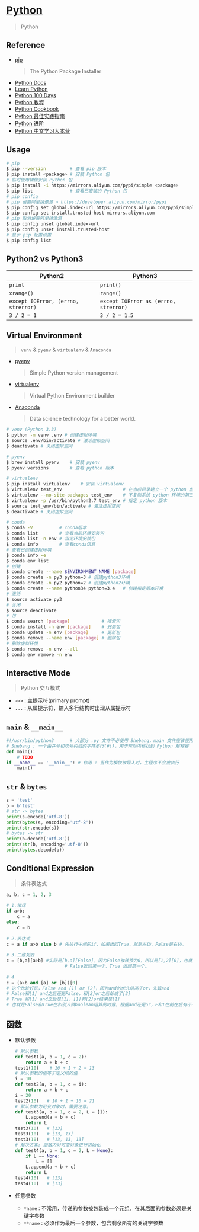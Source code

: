 # [Python](https://www.python.org/)
> Python

## Reference

- [pip](https://github.com/pypa/pip)
    > The Python Package Installer
- [Python Docs](https://docs.python.org/zh-cn/3/)
- [Learn Python](https://github.com/xianhu/LearnPython)
- [Python 100 Days](https://github.com/jackfrued/Python-100-Days)
- [Python 教程](https://www.liaoxuefeng.com/wiki/1016959663602400)
- [Python Cookbook](https://github.com/yidao620c/python3-cookbook)
- [Python 最佳实践指南](https://github.com/Prodesire/Python-Guide-CN)
- [Python 进阶](https://github.com/eastlakeside/interpy-zh)
- [Python 中文学习大本营](http://www.pythondoc.com/)

## Usage

```bash
# pip
$ pip --version         # 查看 pip 版本
$ pip install <package> # 安装 Python 包
# 临时使用镜像安装 Python 包
$ pip install -i https://mirrors.aliyun.com/pypi/simple <package>
$ pip list              # 查看已安装的 Python 包
# pip config
# pip 设置阿里镜像源 > https://developer.aliyun.com/mirror/pypi
$ pip config set global.index-url https://mirrors.aliyun.com/pypi/simple/
$ pip config set install.trusted-host mirrors.aliyun.com
# pip 取消设置阿里镜像源
$ pip config unset global.index-url
$ pip config unset install.trusted-host
# 显示 pip 配置设置
$ pip config list       
```

## Python2 vs Python3

| Python2   | Python3 
| ---       | ---       
| `print`   | `print()` 
| `xrange()`| `range()` 
| `except IOError, (errno, strerror)` | `except IOError as (errno, strerror)` 
| `3 / 2 = 1` | `3 / 2 = 1.5` 

## Virtual Environment 
> `venv` & `pyenv` & `virtualenv` & `Anaconda`

- [pyenv](https://github.com/pyenv/pyenv)
    > Simple Python version management
- [virtualenv](https://github.com/pypa/virtualenv) 
    > Virtual Python Environment builder
- [Anaconda](https://www.anaconda.com)
    > Data science technology for a better world.

```bash
# venv (Python 3.3)
$ python -m venv .env # 创建虚拟环境
$ source .env/bin/activate # 激活虚拟空间
$ deactivate # 关闭虚拟空间

# pyenv
$ brew install pyenv    # 安装 pyenv
$ pyenv versions        # 查看 python 版本

# virtualenv
$ pip install virtualenv    # 安装 virtualenv
$ virtualenv test_env                       # 在当前目录建立一个 python 虚拟环境
$ virtualenv --no-site-packages test_env    # 不复制系统 python 环境的第三方包
$ virtualenv -p /usr/bin/python2.7 test_env # 指定 python 版本
$ source test_env/bin/activate # 激活虚拟空间
$ deactivate # 关闭虚拟空间

# conda
$ conda -V          # conda版本
$ conda list        # 查看当前环境安装包
$ conda list -n env # 指定环境安装包
$ conda info        # 查看conda信息
# 查看已创建虚拟环境
$ conda info -e
$ conda env list    
# 创建
$ conda create --name $ENVIRONMENT_NAME [package]
$ conda create -n py3 python=3 # 创建python3环境
$ conda create -n py2 python=2 # 创建python2环境
$ conda create --name python34 python=3.4   # 创建指定版本环境
# 激活
$ source activate py3
# 关闭
$ source deactivate
# 包
$ conda search [package]            # 搜索包
$ conda install -n env [package]    # 安装包
$ conda update -n env [package]     # 更新包        
$ conda remove --name env [package] # 删除包
# 删除虚拟环境
$ conda remove -n env --all
$ conda env remove -n env
```

## Interactive Mode 
> Python 交互模式

- `>>>` : 主提示符(primary prompt)
- `...` : 从属提示符，输入多行结构时出现从属提示符

## `main` & `__main__`

  ```python
  #!/usr/bin/python3      # 大部分 .py 文件不必使用 Shebang，main 文件应该使用
  # Shebang : 一个由井号和叹号构成的字符串行(#!)，用于帮助内核找到 Python 解释器
  def main():
      # TODO
  if __name__ == '__main__': # 作用 : 当作为模块被导入时，主程序不会被执行
      main()
  ```

## `str` & `bytes`

  ```python
  s = 'test'
  b = b'test'
  # str -> bytes
  print(s.encode('utf-8'))
  print(bytes(s, encoding='utf-8'))
  print(str.encode(s))
  # bytes -> str
  print(b.decode('utf-8'))
  print(str(b, encoding='utf-8'))
  print(bytes.decode(b))
  ``` 
## Conditional Expression 
> 条件表达式

  ```python
  a, b, c = 1, 2, 3
   
  # 1.常规
  if a>b:
      c = a
  else:
      c = b
   
  # 2.表达式
  c = a if a>b else b # 先执行中间的if，如果返回True，就是左边，False是右边。
   
  # 3.二维列表
  c = [b,a][a>b] #实际是[b,a][False]，因为False被转换为0，所以是[1,2][0]，也就是[1]
                        # False返回第一个，True 返回第一个。
   
  # 4
  c = (a>b and [a] or [b])[0]
  # 这个比较好玩，False and [1] or [2]，因为and的优先级高于or，先算and
  # False和[1] and之后还是False，和[2]or之后却成了[2]
  # True 和[1] and之后是[1]，[1]和[2]or结果是[1]
  # 也就是False和True在和别人做boolean运算的时候，根据and还是or，F和T在前在后有不一样的数据转换规则。
  ```

## 函数

- 默认参数

  ``` python
  # 默认参数
  def test1(a, b = 1, c = 2):
      return a + b + c
  test1(10)    # 10 + 1 + 2 = 13
  # 默认参数的值等于定义域的值
  i = 10
  def test2(a, b = 1, c = i):
      return a + b + c
  i = 20
  test2(10)   # 10 + 1 + 10 = 21
  # 默认参数为可变对象时，需要注意。
  def test3(a, b = 1, c = 2, L = []):
      L.append(a + b + c)
      return L
  test3(10)   # [13]
  test3(10)   # [13, 13]
  test3(10)   # [13, 13, 13]
  # 解决方案: 函数内对可变对象进行初始化
  def test4(a, b = 1, c = 2, L = None):
      if L == None:
          L = []
      L.append(a + b + c)
      return L
  test4(10)   # [13]
  test4(10)   # [13]
  ```

- 任意参数
    * `*name` : 不常用，传递的参数被包装成一个元组，在其后面的参数必须是关键字参数
    * `**name` : 必须作为最后一个参数，包含剩余所有的关键字参数